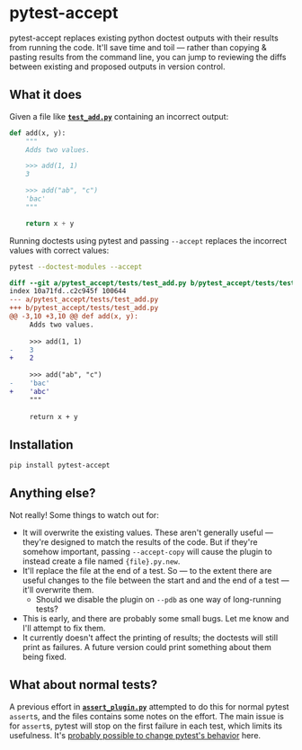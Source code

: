 # pytest-accept

pytest-accept replaces existing python doctest outputs with their results from
running the code. It'll save time and toil — rather than copying & pasting
results from the command line, you can jump to reviewing the diffs between
existing and proposed outputs in version control.

## What it does

Given a file like [**`test_add.py`**](pytest_accept/tests/test_add.py)
containing an incorrect output:

```python
def add(x, y):
    """
    Adds two values.

    >>> add(1, 1)
    3

    >>> add("ab", "c")
    'bac'
    """

    return x + y
```

Running doctests using pytest and passing `--accept` replaces the incorrect
values with correct values:

```sh
pytest --doctest-modules --accept
```

```diff
diff --git a/pytest_accept/tests/test_add.py b/pytest_accept/tests/test_add.py
index 10a71fd..c2c945f 100644
--- a/pytest_accept/tests/test_add.py
+++ b/pytest_accept/tests/test_add.py
@@ -3,10 +3,10 @@ def add(x, y):
     Adds two values.
 
     >>> add(1, 1)
-    3
+    2
 
     >>> add("ab", "c")
-    'bac'
+    'abc'
     """
 
     return x + y
```

## Installation

```sh
pip install pytest-accept
```

## Anything else?

Not really! Some things to watch out for:

- It will overwrite the existing values. These aren't generally useful — they're
  designed to match the results of the code. But if they're somehow important,
  passing `--accept-copy` will cause the plugin to instead create a file named
  `{file}.py.new`.
- It'll replace the file at the end of a test. So — to the extent there are
  useful changes to the file between the start and and the end of a test —
  it'll overwrite them.
  - Should we disable the plugin on `--pdb` as one way of long-running tests?
- This is early, and there are probably some small bugs. Let me know and I'll
  attempt to fix them.
- It currently doesn't affect the printing of results; the doctests will still
  print as failures. A future version could print something about them being
  fixed.

## What about normal tests?

A previous effort in [**`assert_plugin.py`**](pytest_accept/assert_plugin.py)
attempted to do this for normal pytest `assert`s, and the files contains some
notes on the effort. The main issue is for `assert`s, pytest will stop on the
first failure in each test, which limits its usefulness. It's [probably possible
to change pytest's
behavior](https://mail.python.org/pipermail/pytest-dev/2020-March/004918.html)
here.
